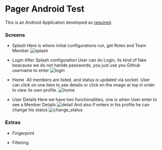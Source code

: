 # Pager Android Test
This is an Android Application developed as [required](https://gist.github.com/Chompas/2d235019f2d1e38086d17e71f53fafc5#file-android-task-md).

### Screens

- Splash
  Here is where initial configurations run, get Roles and Team Member
  ![splash](https://lh3.googleusercontent.com/BSZl99FIXltZwYIcj3MJhJbpObmx9QRqnbaN69WTcPjdbF0gWjAko4H6CXhUUYLRkMrvFAgz8VkJFZc=w2560-h1310-rw)
  
- Login
  After Splash configuration User can do Login, its kind of fake beacause we do not hanlde passwords, you just use you Github username to enter
  ![login](https://lh5.googleusercontent.com/9oADS_UPZfwqRyYTFBE66YeuKSKwlJMAv9Kf2Rw4u1A7guiizB4k7MpGfqEht288EN8FPFYIFiDBzlE=w2560-h1310-rw)

- Home
  All members are listed, and status is updated vía socket. User can click on one item to see details or click en the image at top in order to view its own profile.
  ![home](https://lh6.googleusercontent.com/P9vAIxUpjqZwWelEmFUwJqEDnUJFACAO1ne0iOZc9q0Y0dSMZLH_Svu8aKbXXM3DuWHm5HL4JEoU8gk=w2560-h1310-rw)

- User Details
  Here we have two functionalities, one is when User enter to see a Member Details
  ![detail](https://lh4.googleusercontent.com/W34kaFjnANOThm8ETBt9Cn9DBtH4r836zOTGWFzzuZnjM-lS7_uFeKeremQm1ATvTUfq_g6fk5CDV6g=w2560-h1310-rw)
  And also if enters in his profile he can change his status
  ![change_status](https://lh3.googleusercontent.com/HPVQ2sAJjnh5bBENHsGsNhdC-TtiQuIe77lwAvRLoY88-Lw1YrS6PFrwkIAwPqT-EKfN-s_dPI25_Ps=w2560-h1310-rw)

### Extras

- Fingerprint

- Filtering

